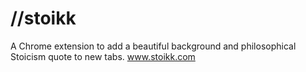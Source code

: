 # //stoikk
A Chrome extension to add a beautiful background and philosophical Stoicism quote to new tabs.
www.stoikk.com
